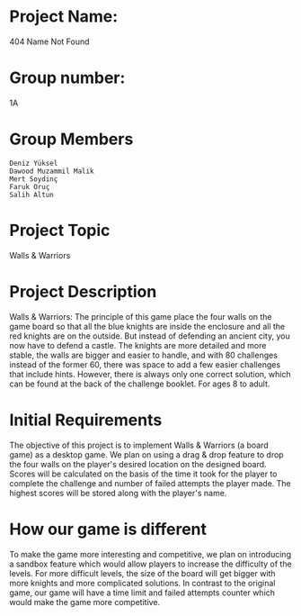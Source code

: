 # Project Name: 
404 Name Not Found
	
# Group number: 
1A
	
# Group Members
	Deniz Yüksel
	Dawood Muzammil Malik
	Mert Soydinç	
	Faruk Oruç	
	Salih Altun
	
# Project Topic
Walls & Warriors

# Project Description
Walls & Warriors: The principle of this game place the four walls on the game board so that all the blue knights are inside the enclosure and all the red knights are on the outside. But instead of defending an ancient city, you now have to defend a castle. The knights are more detailed and more stable, the walls are bigger and easier to handle, and with 80 challenges instead of the former 60, there was space to add a few easier challenges that include hints. However, there is always only one correct solution, which can be found at the back of the challenge booklet. For ages 8 to adult.
	
# Initial Requirements
The objective of this project is to implement Walls & Warriors (a board game) as a desktop game. 
We plan on using a drag & drop feature to drop the four walls on the player's desired location on the designed board. Scores will be calculated on the basis of the time it took for the player to complete the challenge and number of failed attempts the player made. The highest scores will be stored along with the player's name. 
	
# How our game is different
To make the game more interesting and competitive, we plan on introducing a sandbox feature which would allow players to increase the difficulty of the levels. For more difficult levels, the size of the board will get bigger with more knights and more complicated solutions. In contrast to the original game, our game will have a time limit and failed attempts counter which would make the game more competitive. 
